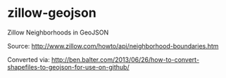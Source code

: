 zillow-geojson
==============

Zillow Neighborhoods in GeoJSON

Source: http://www.zillow.com/howto/api/neighborhood-boundaries.htm

Converted via: http://ben.balter.com/2013/06/26/how-to-convert-shapefiles-to-geojson-for-use-on-github/
